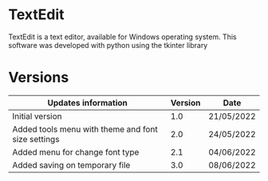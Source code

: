 # TextEdit
TextEdit is a text editor, available for Windows operating system. This software was developed with python using the tkinter library

# Versions
<table>
  <thead>
    <tr><th>Updates information</th><th>Version</th><th>Date</th</tr>
  </thead>
    
  <tbody>
    <tr>
      <td>Initial version</td>
      <td>1.0</td>
      <td>21/05/2022</td>
    </tr>
    <tr>
      <td>Added tools menu with theme and font size settings</td>
      <td>2.0</td>
      <td>24/05/2022</td>
    </tr>
    <tr>
      <td>Added menu for change font type</td>
      <td>2.1</td>
      <td>04/06/2022</td>
    </tr>
    <tr>
      <td>Added saving on temporary file</td>
      <td>3.0</td>
      <td>08/06/2022</td>
    </tr>
  </tbody>
